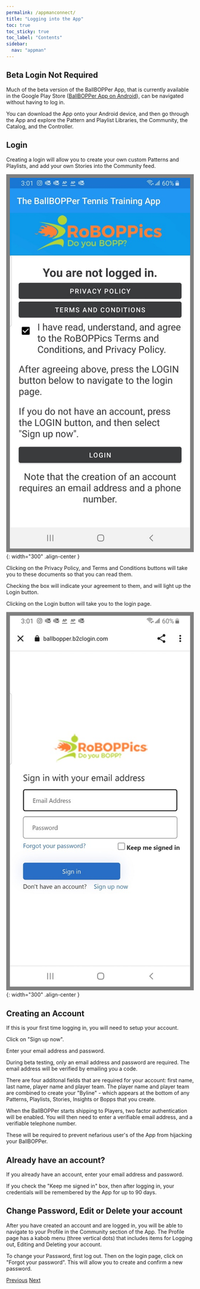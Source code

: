 ```yaml
---
permalink: /appmanconnect/
title: "Logging into the App"
toc: true
toc_sticky: true
toc_label: "Contents"
sidebar:
  nav: "appman"
---
```

## Beta Login Not Required

Much of the beta version of the BallBOPPer App, that is currently available in the Google Play Store  (<a href="https://play.google.com/store/apps/details?id=com.RoBOPPics.bbapp18" >BallBOPPer App on Android</a>), can be navigated without having to log in. 

You can download the App onto your Android device, and then go through the App and explore the Pattern and Playlist Libraries, the Community, the Catalog, and the Controller. 

## Login

Creating a login will allow you to create your own custom Patterns and Playlists, and add your own Stories into the Community feed.

![Prelogin Image](../assets/images/LogInScreen_500.png){: width="300" .align-center } 

Clicking on the Privacy Policy, and Terms and Conditions buttons will take you to these documents so that you can read them.

Checking the box will indicate your agreement to them, and will light up the Login button.

Clicking on the Login button will take you to the login page.

![Login Image](../assets/images/LogInPage_500.png){: width="300" .align-center } 

## Creating an Account

If this is your first time logging in, you will need to setup your account. 

Click on "Sign up now".

Enter your email address and password.

During beta testing, only an email address and password are required. The email address will be verified by emailing you a code.

There are four additonal fields that are required for your account: first name, last name, player name and player team. The player name and player team are combined to create your "Byline" - which appears at the bottom of any Patterns, Playlists, Stories, Insights or Bopps that you create. 

When the BallBOPPer starts shipping to Players, two factor authentication will be enabled. You will then need to enter a verifiable email address, and a verifiable telephone number. 

These will be required to prevent nefarious user's of the App from hijacking your BallBOPPer.

## Already have an account?

If you already have an account, enter your email address and password.

If you check the "Keep me signed in" box, then after logging in, your credentials will be remembered by the App for up to 90 days.

## Change Password, Edit or Delete your account

After you have created an account and are logged in, you will be able to navigate to your Profile in the Community section of the App. The Profile page has a kabob menu (three vertical dots) that includes items for Logging out, Editing and Deleting your account.

To change your Password, first log out. Then on the login page, click on "Forgot your password". This will allow you to create and confirm a new password.


  <nav class="pagination">
      <a href="/BallBOPPer/appQuickstart/" class="pagination--pager" title="App Reference">Previous</a>
      <a href="/BallBOPPer/patternLibraries/" class="pagination--pager" title="Pattern Libraries">Next</a> 
  </nav>
